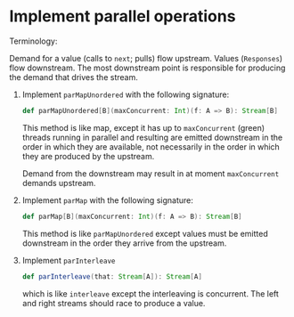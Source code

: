 # Implement parallel operations

Terminology:

Demand for a value (calls to `next`; pulls) flow upstream. Values (`Responses`) flow downstream. The most downstream point is responsible for producing the demand that drives the stream.


1. Implement `parMapUnordered` with the following signature:

   ```scala
   def parMapUnordered[B](maxConcurrent: Int)(f: A => B): Stream[B]
   ```
    
   This method is like map, except it has up to `maxConcurrent` (green) threads
   running in parallel and resulting are emitted downstream in the order in
   which they are available, not necessarily in the order in which they are
   produced by the upstream.

   Demand from the downstream may result in at moment `maxConcurrent` demands
   upstream.


2. Implement `parMap` with the following signature:

   ```scala
   def parMap[B](maxConcurrent: Int)(f: A => B): Stream[B]
   ```
    
   This method is like `parMapUnordered` except values must be emitted
   downstream in the order they arrive from the upstream.
    
3. Implement `parInterleave`

   ```scala
   def parInterleave(that: Stream[A]): Stream[A]
   ```

   which is like `interleave` except the interleaving is concurrent. The left
   and right streams should race to produce a value.
